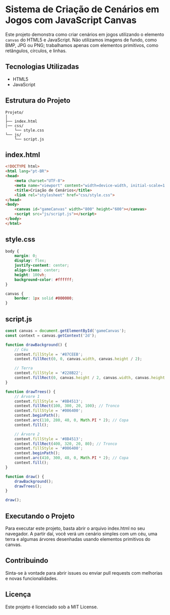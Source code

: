 # Sistema de Criação de Cenários em Jogos com JavaScript Canvas

Este projeto demonstra como criar cenários em jogos utilizando o elemento `canvas` do HTML5 e JavaScript. Não utilizamos imagens de fundo, como BMP, JPG ou PNG; trabalhamos apenas com elementos primitivos, como retângulos, círculos, e linhas.

## Tecnologias Utilizadas

- HTML5
- JavaScript

## Estrutura do Projeto

    Projeto/ 
    │ 
    ├── index.html 
    |── css/
        └── style.css 
    └── js/
        └── script.js


## index.html

```html
<!DOCTYPE html>
<html lang="pt-BR">
<head>
    <meta charset="UTF-8">
    <meta name="viewport" content="width=device-width, initial-scale=1.0">
    <title>Criação de Cenários</title>
    <link rel="stylesheet" href="css/style.css">
</head>
<body>
    <canvas id="gameCanvas" width="800" height="600"></canvas>
    <script src="js/script.js"></script>
</body>
</html>
```

## style.css
``` css
body {
    margin: 0;
    display: flex;
    justify-content: center;
    align-items: center;
    height: 100vh;
    background-color: #ffffff;
}

canvas {
    border: 1px solid #000000;
}
```

## script.js
```javascript
const canvas = document.getElementById('gameCanvas');
const context = canvas.getContext('2d');

function drawBackground() {
    // Céu
    context.fillStyle = '#87CEEB';
    context.fillRect(0, 0, canvas.width, canvas.height / 2);

    // Terra
    context.fillStyle = '#228B22';
    context.fillRect(0, canvas.height / 2, canvas.width, canvas.height / 2);
}

function drawTrees() {
    // Árvore 1
    context.fillStyle = '#8B4513';
    context.fillRect(100, 300, 20, 100); // Tronco
    context.fillStyle = '#006400';
    context.beginPath();
    context.arc(110, 280, 40, 0, Math.PI * 2); // Copa
    context.fill();

    // Árvore 2
    context.fillStyle = '#8B4513';
    context.fillRect(400, 320, 20, 80); // Tronco
    context.fillStyle = '#006400';
    context.beginPath();
    context.arc(410, 300, 40, 0, Math.PI * 2); // Copa
    context.fill();
}

function draw() {
    drawBackground();
    drawTrees();
}

draw();
```

## Executando o Projeto
Para executar este projeto, basta abrir o arquivo index.html no seu navegador. A partir daí, você verá um cenário simples com um céu, uma terra e algumas árvores desenhadas usando elementos primitivos do canvas.

## Contribuindo
Sinta-se à vontade para abrir issues ou enviar pull requests com melhorias e novas funcionalidades.

## Licença
Este projeto é licenciado sob a MIT License.